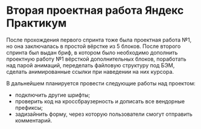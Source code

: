 # Вторая проектная работа Яндекс Практикум

После прохождения первого спринта тоже была проектная работа №1, но она заключалась в простой вёрстке из 5 блоков. После второго спринта был выдан бриф, в котором было необходимо дополнить проектную работу №1 вёрсткой дополнительных блоков, поработать над парой анимаций, переделать файловую структуру под БЭМ, сделать анимированные ссылки при наведении на них курсора.

В дальнейшем планируется провести следующие работы над проектом:
* подключить другие шрифты;
* проверить код на кроссбраузерность и дописать все вендорные префиксы;
* задизайнить форму, через которую пользователи смогут отправить комментарий.